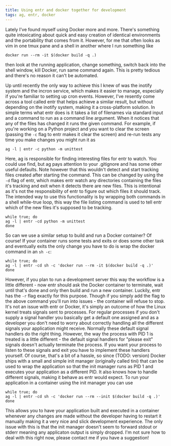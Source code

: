 ```yaml
---
title: Using entr and docker together for development
tags: ag, entr, docker
---
```


Lately I've found myself using Docker more and more. There's something quite
intoxicating about quick and easy creation of identical environments and the
portability that comes from it. However, for me that often looks as vim in
one tmux pane and a shell in another where I run something like

    docker run --rm -it $(docker build -q .)

then look at the running application, change something, switch back into the
shell window, kill Docker, run same command again. This is pretty tedious and
there's no reason it can't be automated.

Up until recently the only way to achieve this I knew of was the inotify system
and the incron service, which makes it easier to manage, especially if you're
familiar to setting up cron events. However, I've resently come across a tool
called entr that helps achieve a similar result, but without depending on the
inotify system, making it a cross-platform solution. In simple terms what entr
does is it takes a list of filenames via standard input and a command to run
as a command line argument. When it notices that any of the files has changed
it runs the given command. For example, if you're working on a Python project
and you want to clear the screen (passing the `-c` flag to entr makes it clear
the screen) and re-run tests any time you make changes you might run it as

    ag -l | entr -c python -m unittest

Here, ag is responsible for finding interesting files for entr to watch. You
could use find, but ag pays attention to your .gitignore and has some other
useful defaults. Note however that this wouldn't detect and start tracking
files created after starting the command. This can be changed by using the `-d`
flag of entr, which makes entr watch any directories containing the files it's
tracking and exit when it detects there are new files. This is intentional as
it's not the responsibility of entr to figure out which files it should track.
The intended way to use this functionality is by wrapping both commands in a
shell while-true loop, this way the file listing command is used to tell entr
which of the new files it's supposed to be tracking.

    while true; do
    ag -l | entr -cd python -m unittest
    done

So can we use a similar setup to build and run a Docker container? Of course!
If your container runs some tests and exits or does some other task and
eventually exits the only change you have to do is wrap the docker command in
an `sh -c`:

    while true; do
    ag -l | entr -cd sh -c 'docker run --rm -it $(docker build -q .)'
    done

However, if you plan to run a development server this way the workflow is a
little different - now entr should ask the Docker container to terminate, wait
until that's done and only then build and run a new container. Luckily, entr
has the `-r` flag exactly for this purpose. Though if you simply add the flag
to the above command you'll run into issues - the container will refuse to
stop. It's not an issue with entr or Docker, it's simply an outcome of how the
Linux kernel treats signals sent to processes. For regular processes if you
don't supply a signal handler you basically get a default one assigned and
as a developer you don't need to worry about correctly handling all the
different signals your application might receive. Normally these default signal
handlers do the right thing. However, the way the process with PID 1 is treated
is a little different - the default signal handlers for "please exit" signals
doesn't actually terminate the process. If you want your process to listen to
these signals and exit you have to implement these handlers yourself. Of
course, that's a bit of a hassle, so since (TODO: version) Docker ships with a
small and simple init manager (originally called tini) that can be used to wrap
the application so that the init manager runs as PID 1 and executes your
application as a different PID. It also knows how to handle different signals,
making it behave as entr would expect. To run your application in a container
using the init manager you can use

    while true; do
    ag -l | entr -cd sh -c 'docker run --rm --init $(docker build -q .)'
    done

This allows you to have your application built and executed in a container
whenever any changes are made without the developer having to restart it
manually making it a very nice and slick development experience.  The only
issue with this is that the init manager doesn't seem to forward stdout or
stderr meaning any applicaton output is simply dropped. I'm not sure how to
deal with this right now, please contact me if you have a suggestion!
